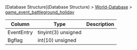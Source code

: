 [Database Structure](Database Structure) > [World-Database](World-Database) > [game_event_battleground_holiday](game_event_battleground_holiday)

Column | Type | Description
--- | --- | ---
EventEntry | tinyint(3) unsigned | 
Bgflag | int(10) unsigned | 
